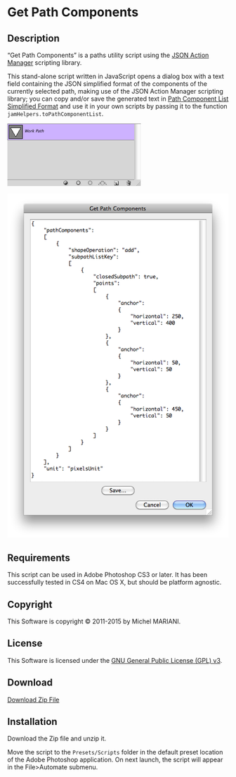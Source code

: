 # Get Path Components

## Description

“Get Path Components” is a paths utility script using the [JSON Action Manager](/JSON-Action-Manager) scripting library.

This stand-alone script written in JavaScript opens a dialog box with a text field containing the JSON simplified format of the components of the currently selected path, making use of the JSON Action Manager scripting library; you can copy and/or save the generated text in [Path Component List Simplified Format](/JSON-Simplified-Formats/Path-Component-List-Simplified-Format) and use it in your own scripts by passing it to the function `jamHelpers.toPathComponentList`.

![Paths Palette | Selected Work Path](images/Paths-Palette-Selected-Work-Path.png)

![Get Path Components Dialog (Mac OS X)](images/Get-Path-Components-Dialog.png)

## Requirements

This script can be used in Adobe Photoshop CS3 or later. It has been successfully tested in CS4 on Mac OS X, but should be platform agnostic.

## Copyright

This Software is copyright © 2011-2015 by Michel MARIANI.

## License

This Software is licensed under the [GNU General Public License (GPL) v3](https://www.gnu.org/licenses/gpl.html).

## Download

[Download Zip File](/Downloads/Get-Path-Components-4.3.zip)

## Installation

Download the Zip file and unzip it.

Move the script to the `Presets/Scripts` folder in the default preset location of the Adobe Photoshop application. On next launch, the script will appear in the File>Automate submenu.
